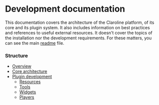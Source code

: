 # Development documentation

This documentation covers the architecture of the Claroline platform, of its core and
its plugin system. It also includes information on best practices and references to
useful external resources. It doesn't cover the topics of the installation nor the
development requirements. For these matters, you can see the main [readme][readme_path]
file.

[readme_path]: ../../../../README.md

### Structure

* [Overview][overview_path]
* [Core architecture][core_path]
* [Plugin development][plugins_path]
    * [Resources][resources_path]
    * [Tools][tools_path]
    * [Widgets][widgets_path]
    * [Players][players_path]

[overview_path]: sections/overview.md
[core_path]: sections/core.md
[plugins_path]: sections/plugins.md
[resources_path]: sections/resources.md
[tools_path]: sections/tools.md
[widgets_path]: sections/widgets.md
[players_path]: sections/players.md
